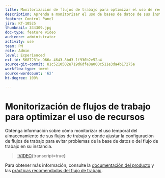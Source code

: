 ```yaml
---
title: Monitorización de flujos de trabajo para optimizar el uso de recursos
description: Aprenda a monitorizar el uso de bases de datos de sus instancias.
feature: Control Panel
jira: KT-10525
thumbnail: 344309.jpg
doc-type: feature video
audience: administrator
activity: use
team: PM
role: Admin
level: Experienced
exl-id: 5687281e-966a-4643-8bd3-1f930b2e52a4
source-git-commit: 81c5210502e719d6dfe0a000c511e3da4b17275a
workflow-type: tm+mt
source-wordcount: '62'
ht-degree: 100%

---
```


# Monitorización de flujos de trabajo para optimizar el uso de recursos

Obtenga información sobre cómo monitorizar el uso temporal del almacenamiento de sus flujos de trabajo y dónde ajustar la configuración de flujos de trabajo para evitar problemas de la base de datos o del flujo de trabajo en su instancia.

>[!VIDEO](https://video.tv.adobe.com/v/344309/?learn=on){transcript=true}

Para obtener más información, consulte la [documentación del producto](https://experienceleague.adobe.com/docs/control-panel/using/performance-monitoring/database-monitoring/workflow-monitoring.html?lang=es) y las [prácticas recomendadas del flujo de trabajo](https://experienceleague.adobe.com/docs/campaign-classic/using/automating-with-workflows/introduction/workflow-best-practices.html?lang=es).
